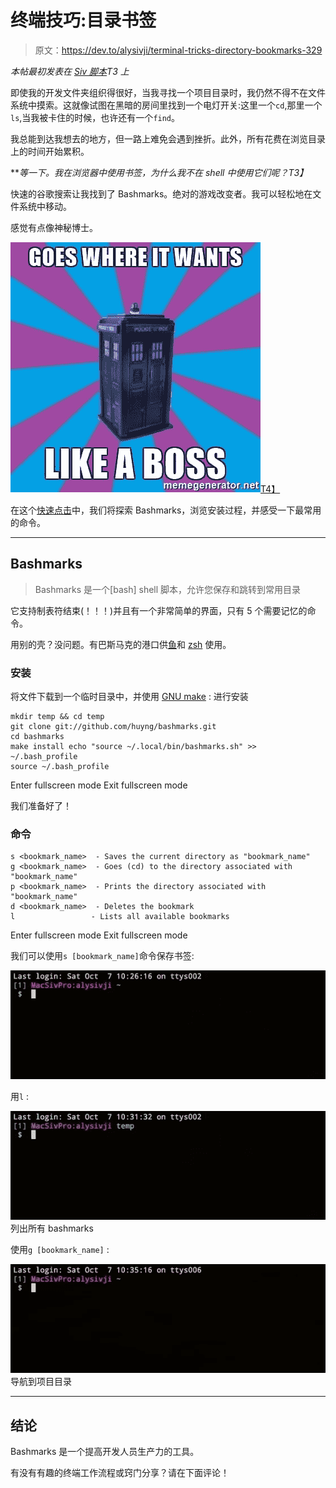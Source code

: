 # 终端技巧:目录书签

> 原文：<https://dev.to/alysivji/terminal-tricks-directory-bookmarks-329>

*本帖最初发表在 [Siv 脚本](https://alysivji.github.io/)T3 上*

即使我的开发文件夹组织得很好，当我寻找一个项目目录时，我仍然不得不在文件系统中摸索。这就像试图在黑暗的房间里找到一个电灯开关:这里一个`cd`,那里一个`ls`,当我被卡住的时候，也许还有一个`find`。

我总能到达我想去的地方，但一路上难免会遇到挫折。此外，所有花费在浏览目录上的时间开始累积。

***等一下。我在浏览器中使用书签，为什么我不在 shell 中使用它们呢？*T3】**

快速的谷歌搜索让我找到了 Bashmarks。绝对的游戏改变者。我可以轻松地在文件系统中移动。

感觉有点像神秘博士。

[![Teleport like a boss](img/958cddd029f23c0902d5194ec7126c18.png)T4】](https://res.cloudinary.com/practicaldev/image/fetch/s--oR18SklJ--/c_limit%2Cf_auto%2Cfl_progressive%2Cq_auto%2Cw_880/https://alysivji.github.img/11-20/17_tardis_meme.jpg)

在这个[快速点击](https://alysivji.github.io/category/quick-hits.html)中，我们将探索 Bashmarks，浏览安装过程，并感受一下最常用的命令。

* * *

## Bashmarks

> Bashmarks 是一个[bash] shell 脚本，允许您保存和跳转到常用目录

它支持制表符结束(！！！)并且有一个非常简单的界面，只有 5 个需要记忆的命令。

用别的壳？没问题。有巴斯马克的港口供[鱼](https://github.com/techwizrd/fishmarks)和 [zsh](https://github.com/jocelynmallon/zshmarks) 使用。

### 安装

将文件下载到一个临时目录中，并使用 [GNU make](https://www.gnu.org/software/make/manual/make.html) :
进行安装

```
mkdir temp && cd temp
git clone git://github.com/huyng/bashmarks.git
cd bashmarks
make install echo "source ~/.local/bin/bashmarks.sh" >> ~/.bash_profile
source ~/.bash_profile 
```

Enter fullscreen mode Exit fullscreen mode

我们准备好了！

### 命令

```
s <bookmark_name>  - Saves the current directory as "bookmark_name"
g <bookmark_name>  - Goes (cd) to the directory associated with "bookmark_name"
p <bookmark_name>  - Prints the directory associated with "bookmark_name"
d <bookmark_name>  - Deletes the bookmark
l                 - Lists all available bookmarks 
```

Enter fullscreen mode Exit fullscreen mode

我们可以使用`s [bookmark_name]`命令保存书签:

[![Create bashmark](img/2318ccd13e218793ecd5191850f5968a.png)](https://res.cloudinary.com/practicaldev/image/fetch/s--1-2410-j--/c_limit%2Cf_auto%2Cfl_progressive%2Cq_66%2Cw_880/https://alysivji.github.img/11-20/17_bashmarks_save.gif)

用`l` :

[![List bashmarks](img/7b902f94d1bd8c5f7703194634aeba35.png)](https://res.cloudinary.com/practicaldev/image/fetch/s--VP1yqCF8--/c_limit%2Cf_auto%2Cfl_progressive%2Cq_66%2Cw_880/https://alysivji.github.img/11-20/17_bashmarks_list.gif) 列出所有 bashmarks

使用`g [bookmark_name]` :

[![Jump to bashmark](img/a023f9dfc593b440c609b63c6bf6d73e.png)](https://res.cloudinary.com/practicaldev/image/fetch/s--vBw54WVX--/c_limit%2Cf_auto%2Cfl_progressive%2Cq_66%2Cw_880/https://alysivji.github.img/11-20/17_bashmarks_jump.gif) 导航到项目目录

* * *

## 结论

Bashmarks 是一个提高开发人员生产力的工具。

有没有有趣的终端工作流程或窍门分享？请在下面评论！